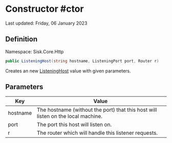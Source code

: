 # Constructor #ctor
Last updated: Friday, 06 January 2023

## Definition
Namespace: Sisk.Core.Http

```csharp
public ListeningHost(string hostname, ListeningPort port, Router r)
```

Creates an new [ListeningHost](/spec/Sisk/Core/Http/ListeningHost) value with given parameters.

## Parameters

| Key | Value |
| --- | --- |
| hostname | The hostname (without the port) that this host will listen on the local machine. | 
| port | The port this host will listen on. | 
| r | The router which will handle this listener requests. | 

